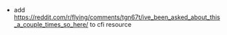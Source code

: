 - add https://reddit.com/r/flying/comments/tgn67t/ive_been_asked_about_this_a_couple_times_so_here/ to cfi resource 